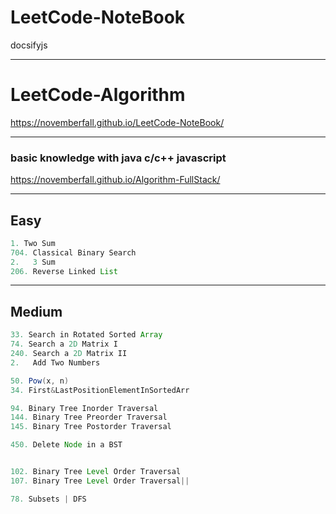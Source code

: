 # LeetCode-NoteBook
docsifyjs 


---
# LeetCode-Algorithm

https://novemberfall.github.io/LeetCode-NoteBook/


---

### basic knowledge with java c/c++ javascript

https://novemberfall.github.io/Algorithm-FullStack/

---



## Easy

```java
1. Two Sum  
704. Classical Binary Search
2.   3 Sum
206. Reverse Linked List
```
---

## Medium

```java
33. Search in Rotated Sorted Array
74. Search a 2D Matrix I
240. Search a 2D Matrix II
2.   Add Two Numbers

50. Pow(x, n)
34. First&LastPositionElementInSortedArr

94. Binary Tree Inorder Traversal
144. Binary Tree Preorder Traversal
145. Binary Tree Postorder Traversal

450. Delete Node in a BST 


102. Binary Tree Level Order Traversal
107. Binary Tree Level Order Traversal||

78. Subsets | DFS
```